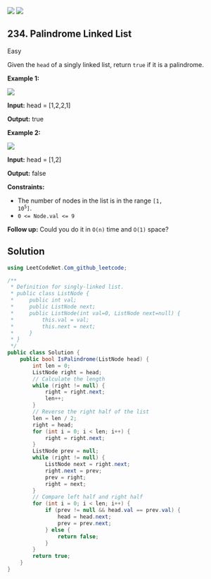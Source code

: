 [![](https://img.shields.io/github/stars/LeetCode-in-Net/LeetCode-in-Net?label=Stars&style=flat-square)](https://github.com/LeetCode-in-Net/LeetCode-in-Net)
[![](https://img.shields.io/github/forks/LeetCode-in-Net/LeetCode-in-Net?label=Fork%20me%20on%20GitHub%20&style=flat-square)](https://github.com/LeetCode-in-Net/LeetCode-in-Net/fork)

## 234\. Palindrome Linked List

Easy

Given the `head` of a singly linked list, return `true` if it is a palindrome.

**Example 1:**

![](https://assets.leetcode.com/uploads/2021/03/03/pal1linked-list.jpg)

**Input:** head = [1,2,2,1]

**Output:** true 

**Example 2:**

![](https://assets.leetcode.com/uploads/2021/03/03/pal2linked-list.jpg)

**Input:** head = [1,2]

**Output:** false 

**Constraints:**

*   The number of nodes in the list is in the range <code>[1, 10<sup>5</sup>]</code>.
*   `0 <= Node.val <= 9`

**Follow up:** Could you do it in `O(n)` time and `O(1)` space?

## Solution

```csharp
using LeetCodeNet.Com_github_leetcode;

/**
 * Definition for singly-linked list.
 * public class ListNode {
 *     public int val;
 *     public ListNode next;
 *     public ListNode(int val=0, ListNode next=null) {
 *         this.val = val;
 *         this.next = next;
 *     }
 * }
 */
public class Solution {
    public bool IsPalindrome(ListNode head) {
        int len = 0;
        ListNode right = head;
        // Calculate the length
        while (right != null) {
            right = right.next;
            len++;
        }
        // Reverse the right half of the list
        len = len / 2;
        right = head;
        for (int i = 0; i < len; i++) {
            right = right.next;
        }
        ListNode prev = null;
        while (right != null) {
            ListNode next = right.next;
            right.next = prev;
            prev = right;
            right = next;
        }
        // Compare left half and right half
        for (int i = 0; i < len; i++) {
            if (prev != null && head.val == prev.val) {
                head = head.next;
                prev = prev.next;
            } else {
                return false;
            }
        }
        return true;
    }
}
```